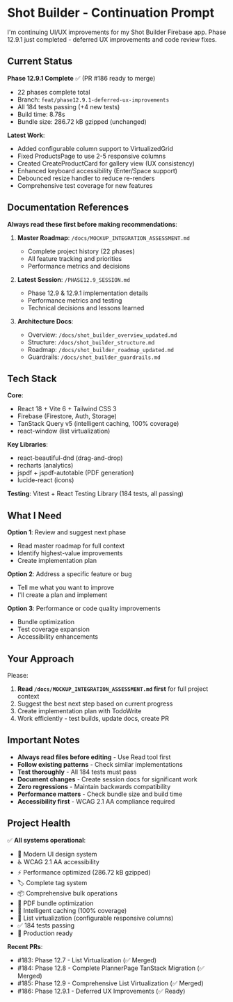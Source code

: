 # Shot Builder - Continuation Prompt

I'm continuing UI/UX improvements for my Shot Builder Firebase app. Phase 12.9.1 just completed - deferred UX improvements and code review fixes.

## Current Status

**Phase 12.9.1 Complete** ✅ (PR #186 ready to merge)
- 22 phases complete total
- Branch: `feat/phase12.9.1-deferred-ux-improvements`
- All 184 tests passing (+4 new tests)
- Build time: 8.78s
- Bundle size: 286.72 kB gzipped (unchanged)

**Latest Work**:
- Added configurable column support to VirtualizedGrid
- Fixed ProductsPage to use 2-5 responsive columns
- Created CreateProductCard for gallery view (UX consistency)
- Enhanced keyboard accessibility (Enter/Space support)
- Debounced resize handler to reduce re-renders
- Comprehensive test coverage for new features

## Documentation References

**Always read these first before making recommendations**:

1. **Master Roadmap**: `/docs/MOCKUP_INTEGRATION_ASSESSMENT.md`
   - Complete project history (22 phases)
   - All feature tracking and priorities
   - Performance metrics and decisions

2. **Latest Session**: `/PHASE12.9_SESSION.md`
   - Phase 12.9 & 12.9.1 implementation details
   - Performance metrics and testing
   - Technical decisions and lessons learned

3. **Architecture Docs**:
   - Overview: `/docs/shot_builder_overview_updated.md`
   - Structure: `/docs/shot_builder_structure.md`
   - Roadmap: `/docs/shot_builder_roadmap_updated.md`
   - Guardrails: `/docs/shot_builder_guardrails.md`

## Tech Stack

**Core**:
- React 18 + Vite 6 + Tailwind CSS 3
- Firebase (Firestore, Auth, Storage)
- TanStack Query v5 (intelligent caching, 100% coverage)
- react-window (list virtualization)

**Key Libraries**:
- react-beautiful-dnd (drag-and-drop)
- recharts (analytics)
- jspdf + jspdf-autotable (PDF generation)
- lucide-react (icons)

**Testing**: Vitest + React Testing Library (184 tests, all passing)

## What I Need

**Option 1**: Review and suggest next phase
- Read master roadmap for full context
- Identify highest-value improvements
- Create implementation plan

**Option 2**: Address a specific feature or bug
- Tell me what you want to improve
- I'll create a plan and implement

**Option 3**: Performance or code quality improvements
- Bundle optimization
- Test coverage expansion
- Accessibility enhancements

## Your Approach

Please:
1. **Read `/docs/MOCKUP_INTEGRATION_ASSESSMENT.md` first** for full project context
2. Suggest the best next step based on current progress
3. Create implementation plan with TodoWrite
4. Work efficiently - test builds, update docs, create PR

## Important Notes

- **Always read files before editing** - Use Read tool first
- **Follow existing patterns** - Check similar implementations
- **Test thoroughly** - All 184 tests must pass
- **Document changes** - Create session docs for significant work
- **Zero regressions** - Maintain backwards compatibility
- **Performance matters** - Check bundle size and build time
- **Accessibility first** - WCAG 2.1 AA compliance required

## Project Health

✅ **All systems operational**:
- 🎨 Modern UI design system
- ♿ WCAG 2.1 AA accessibility
- ⚡ Performance optimized (286.72 kB gzipped)
- 🏷️ Complete tag system
- 📦 Comprehensive bulk operations
- 📄 PDF bundle optimization
- 💾 Intelligent caching (100% coverage)
- 📜 List virtualization (configurable responsive columns)
- ✅ 184 tests passing
- 🚀 Production ready

**Recent PRs**:
- #183: Phase 12.7 - List Virtualization (✅ Merged)
- #184: Phase 12.8 - Complete PlannerPage TanStack Migration (✅ Merged)
- #185: Phase 12.9 - Comprehensive List Virtualization (✅ Merged)
- #186: Phase 12.9.1 - Deferred UX Improvements (✅ Ready)
